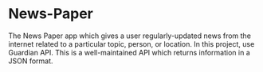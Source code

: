 # News-Paper
The News Paper app which gives a user regularly-updated news from the internet related to a particular topic, person, or location. In this project, use Guardian API. This is a well-maintained API which returns information in a JSON format.
